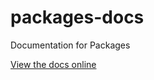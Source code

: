 packages-docs
=============

Documentation for Packages

[View the docs online](http://docs.terramarlabs.com/packages/3.2)
